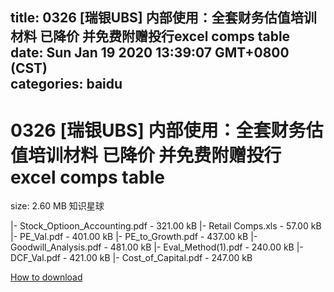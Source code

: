 
title: 0326 [瑞银UBS] 内部使用：全套财务估值培训材料 已降价 并免费附赠投行excel comps table
date: Sun Jan 19 2020 13:39:07 GMT+0800 (CST)    
categories: baidu
---

# 0326 [瑞银UBS] 内部使用：全套财务估值培训材料 已降价 并免费附赠投行excel comps table
size: 2.60 MB
 知识星球
 
|- Stock_Optioon_Accounting.pdf - 321.00 kB
|- Retail Comps.xls - 57.00 kB
|- PE_Val.pdf - 401.00 kB
|- PE_to_Growth.pdf - 437.00 kB
|- Goodwill_Analysis.pdf - 481.00 kB
|- Eval_Method(1).pdf - 240.00 kB
|- DCF_Val.pdf - 421.00 kB
|- Cost_of_Capital.pdf - 247.00 kB

[How to download](https://bpcam.bemobtrk.com/go/2ceec3aa-1ca2-46d6-b9ff-aaa5c184517c?jno=2890)